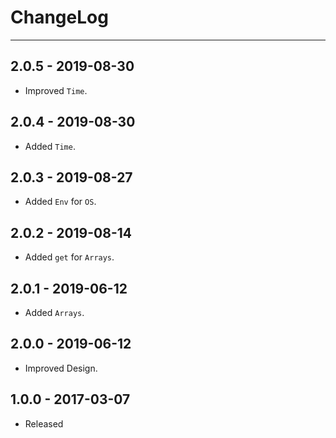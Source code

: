 # ChangeLog

---

## 2.0.5 - 2019-08-30
- Improved `Time`.

## 2.0.4 - 2019-08-30
- Added `Time`.

## 2.0.3 - 2019-08-27
- Added `Env` for `OS`.

## 2.0.2 - 2019-08-14
- Added `get` for `Arrays`.

## 2.0.1 - 2019-06-12
- Added `Arrays`.

## 2.0.0 - 2019-06-12
- Improved Design.

## 1.0.0 - 2017-03-07
- Released
